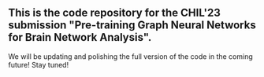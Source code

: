 ## This is the code repository for the CHIL'23 submission "Pre-training Graph Neural Networks for Brain Network Analysis".
We will be updating and polishing the full version of the code in the coming future! Stay tuned!
